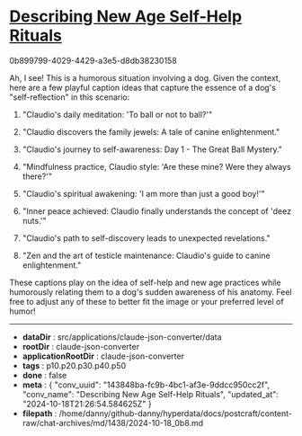 # [Describing New Age Self-Help Rituals](https://claude.ai/chat/143848ba-fc9b-4bc1-af3e-9ddcc950cc2f)

0b899799-4029-4429-a3e5-d8db38230158

 Ah, I see! This is a humorous situation involving a dog. Given the context, here are a few playful caption ideas that capture the essence of a dog's "self-reflection" in this scenario:

1. "Claudio's daily meditation: 'To ball or not to ball?'"

2. "Claudio discovers the family jewels: A tale of canine enlightenment."

3. "Claudio's journey to self-awareness: Day 1 - The Great Ball Mystery."

4. "Mindfulness practice, Claudio style: 'Are these mine? Were they always there?'"

5. "Claudio's spiritual awakening: 'I am more than just a good boy!'"

6. "Inner peace achieved: Claudio finally understands the concept of 'deez nuts.'"

7. "Claudio's path to self-discovery leads to unexpected revelations."

8. "Zen and the art of testicle maintenance: Claudio's guide to canine enlightenment."

These captions play on the idea of self-help and new age practices while humorously relating them to a dog's sudden awareness of his anatomy. Feel free to adjust any of these to better fit the image or your preferred level of humor!

---

* **dataDir** : src/applications/claude-json-converter/data
* **rootDir** : claude-json-converter
* **applicationRootDir** : claude-json-converter
* **tags** : p10.p20.p30.p40.p50
* **done** : false
* **meta** : {
  "conv_uuid": "143848ba-fc9b-4bc1-af3e-9ddcc950cc2f",
  "conv_name": "Describing New Age Self-Help Rituals",
  "updated_at": "2024-10-18T21:26:54.584625Z"
}
* **filepath** : /home/danny/github-danny/hyperdata/docs/postcraft/content-raw/chat-archives/md/1438/2024-10-18_0b8.md